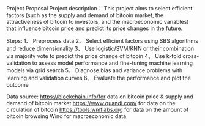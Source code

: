 Project Proposal
Project description：
This project aims to select efficient factors (such as the supply and demand of bitcoin market, the attractiveness of bitcoin to investors, and the macroeconomic variables) that influence bitcoin price and predict its price changes in the future.

Steps:
1、	Preprocess data
2、	Select efficient factors using SBS algorithms and reduce dimensionality
3、	Use logistic/SVM/KNN or their combination via majority vote to predict the price change of bitcoin
4、	Use k-fold cross-validation to assess model performance and fine-tuning machine learning models via grid search
5、	Diagnose bias and variance problems with learning and validation curves
6、	Evaluate the performance and plot the outcome

Data source:
https://blockchain.info/for data on bitcoin price & supply and demand of bitcoin market
https://www.quandl.com/ for data on the circulation of bitcoin
https://tools.wmflabs.org for data on the amount of bitcoin browsing
Wind for macroeconomic data

